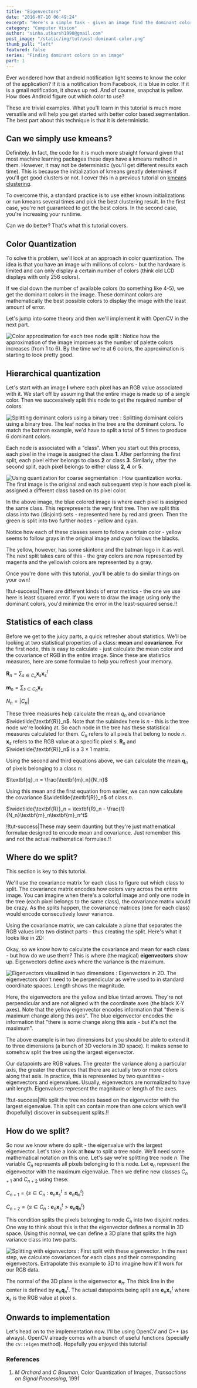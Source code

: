 ```yaml
---
title: "Eigenvectors"
date: "2016-07-10 06:49:24"
excerpt: "Here's a simple task - given an image find the dominant colors in the image. I'll walk you through a lesser known technique that does not use kmeans."
category: "Computer Vision"
author: "sinha.utkarsh1990@gmail.com"
post_image: "/static/img/tut/post-dominant-color.png"
thumb_pull: "left"
featured: false
series: "Finding dominant colors in an image"
part: 1
---
```


Ever wondered how that android notification light seems to know the color of the application? If it is a notification from Facebook, it is blue in color. If it is a gmail notification, it shows up red. And of course, snapchat is yellow. How does Android figure out which color to use?

These are trivial examples. What you'll learn in this tutorial is much more versatile and will help you get started with better color based segmentation. The best part about this technique is that it is deterministic.

## Can we simply use kmeans?
Definitely. In fact, the code for it is much more straight forward given that most machine learning packages these days have a kmeans method in them. However, it may not be deterministic (you'll get different results each time). This is because the initialization of kmeans greatly determines if you'll get good clusters or not. I cover this in a previous tutorial on [kmeans clustering](/tutorials/kmeans-clustering/).

To overcome this, a standard practice is to use either known initializations or run kmeans several times and pick the best clustering result. In the first case, you're not guaranteed to get the best colors. In the second case, you're increasing your runtime.

Can we do better? That's what this tutorial covers.

## Color Quantization
To solve this problem, we'll look at an approach in color quantization. The idea is that you have an image with millions of colors - but the hardware is limited and can only display a certain number of colors (think old LCD displays with only 256 colors).

If we dial down the number of available colors (to something like 4-5), we get the dominant colors in the image. These dominant colors are mathematically the best possible colors to display the image with the least amount of error.

Let's jump into some theory and then we'll implement it with OpenCV in the next part.


![Color approximation for each tree node split](/static/img/tut/dominant-color-quantization-approx.png)
: Notice how the approximation of the image improves as the number of palette colors increases (from 1 to 6). By the time we're at 6 colors, the approximation is starting to look pretty good.

## Hierarchical quantization
Let's start with an image $\textbf{I}$ where each pixel has an RGB value associated with it. We start off by assuming that the entire image is made up of a single color. Then we successively split this node to get the required number of colors.

![Splitting dominant colors using a binary tree](/static/img/tut/dominant-color-quantization.png)
: Splitting dominant colors using a binary tree. The leaf nodes in the tree are the dominant colors. To match the batman example, we'd have to split a total of 5 times to produce 6 dominant colors.

Each node is associated with a "class". When you start out this process, each pixel in the image is assigned the class **1**. After performing the first split, each pixel either belongs to class **2** or class **3**. Similarly, after the second split, each pixel belongs to either class **2**, **4** or **5**.

![Using quantization for coarse segmentation](/static/img/tut/dominant-color-segmentation.png)
: How quantization works. The first image is the original and each subsequent step is how each pixel is assigned a different class based on its pixel color.

In the above image, the blue colored image is where each pixel is assigned the same class. This reprepresents the very first tree. Then we split this class into two (disjoint) sets - represented here by red and green. Then the green is split into two further nodes - yellow and cyan.

Notice how each of these classes seem to follow a certain color - yellow seems to follow grays in the original image and cyan follows the blacks.

The yellow, however, has some skintone and the batman logo in it as well. The next split takes care of this - the gray colors are now represented by magenta and the yellowish colors are represented by a gray.

Once you're done with this tutorial, you'll be able to do similar things on your own!


!!tut-success|There are different kinds of error metrics - the one we use here is least squared error. If you were to draw the image using only the dominant colors, you'd minimize the error in the least-squared sense.!!


## Statistics of each class
Before we get to the juicy parts, a quick refresher about statistics. We'll be looking at two statistical properties of a class: __mean__ and __covariance__. For the first node, this is easy to calculate - just calculate the mean color and the covariance of RGB in the entire image. Since these are statistics measures, here are some formulae to help you refresh your memory.

$\textbf{R}_n = \sum_{s \in C_n} \textbf{x}_s\textbf{x}_s^{t}$

$\textbf{m}_n = \sum_{s \in C_n} \textbf{x}_s$

$N_n = |C_n|$

These three measures help calculate the mean $q_n$ and covariance $\widetilde{\textbf{R}}_n$. Note that the subindex here is $n$ - this is the tree node we're looking at. So each node in the tree has these statistical measures calculated for them. $C_n$ refers to all pixels that belong to node $n$. $\textbf{x}_s$ refers to the RGB value at a specific pixel $s$. $\textbf{R}_n$ and $\widetilde{\textbf{R}}_n$ is a $3\times 1$ matrix.

Using the second and third equations above, we can calculate the mean $\textbf{q}_n$ of pixels belonging to a class $n$:

$\textbf{q}_n = \frac{\textbf{m}_n}{N_n}$

Using this mean and the first equation from earlier, we can now calculate the covariance $\widetilde{\textbf{R}}_n$ of class $n$.

$\widetilde{\textbf{R}}_n = \textbf{R}_n - \frac{1}{N_n}\textbf{m}_n\textbf{m}_n^t$

!!tut-success|These may seem daunting but they're just mathematical formulae designed to encode mean and covariance. Just remember this and not the actual mathematical formulae.!!

## Where do we split?
This section is key to this tutorial.

We'll use the covariance matrix for each class to figure out which class to split. The covariance matrix encodes how colors vary across the entire image. You can imagine when there's a colorful image and only one node in the tree (each pixel belongs to the same class), the covariance matrix would be crazy. As the splits happen, the covariance matrices (one for each class) would encode consecutively lower variance.

Using the covariance matrix, we can calculate a plane that separates the RGB values into two distinct parts - thus creating the split. Here's what it looks like in 2D:

Okay, so we know how to calculate the covariance and mean for each class - but how do we use them? This is where (the magical) **eigenvectors** show up. Eigenvectors define axes where the variance is the maximum.

![Eigenvectors visualized in two dimensions](/static/img/tut/eigenvectors.png)
: Eigenvectors in 2D. The eigenvectors don't need to be perpendicular as we're used to in standard coordinate spaces. Length shows the magnitude.

Here, the eigenvectors are the yellow and blue tinted arrows. They're not perpendicular and are not aligned with the coordinate axes (the black X-Y axes). Note that the yellow eigenvector encodes information that "there is maximum change along this axis". The blue eigenvector encodes the information that "there is some change along this axis - but it's not the maximum".

The above example is in two dimensions but you should be able to extend it to three dimensions (a bunch of 3D vectors in 3D space). It makes sense to somehow split the tree using the largest eigenvector.

Our datapoints are RGB values. The greater the variance along a particular axis, the greater the chances that there are actually two or more colors along that axis. In practice, this is represented by two quantities - eigenvectors and eigenvalues. Usually, eigenvectors are normalized to have unit length. Eigenvalues represent the magnitude or length of the axes.

!!tut-success|We split the tree nodes based on the eigenvector with the largest eigenvalue. This split can contain more than one colors which we'll (hopefully) discover in subsequent splits.!!

## How do we split?
So now we know where do split - the eigenvalue with the largest eigenvector. Let's take a look at **how** to split a tree node. We'll need some mathematical notation on this one. Let's say we're splitting tree node $n$. The variable $C_n$ represents all pixels belonging to this node. Let $\textbf{e}_n$ represent the eigenvector with the maximum eigenvalue. Then we define new classes $C_{n+1}$ and $C_{n+2}$ using these:

$C_{n+1} = \{ s \in C_n : \textbf{e}_n\textbf{x}_s^{t} \le \textbf{e}_n\textbf{q}_n^t\}$

$C_{n+2} = \{ s \in C_n : \textbf{e}_n\textbf{x}_s^{t} > \textbf{e}_n\textbf{q}_n^t\}$

This condition splits the pixels belonging to node $C_n$ into two disjoint nodes. One way to think about this is that the eigenvector defines a normal in 3D space. Using this normal, we can define a 3D plane that splits the high variance class into two parts.

![Splitting with eigenvectors](/static/img/tut/eigenvector-split.png)
: First split with these eigenvector. In the next step, we calculate covariances for each class and their corresponding eigenvectors. Extrapolate this example to 3D to imagine how it'll work for our RGB data.

The normal of the 3D plane is the eigenvector $\textbf{e}_n$. The thick line in the center is defined by $\textbf{e}_n\textbf{q}_n^t$. The actual datapoints being split are $\textbf{e}_n\textbf{x}_s^t$ where $\textbf{x}_s$ is the RGB value at pixel $s$.

## Onwards to implementation
Let's head on to the implementation now. I'll be using OpenCV and C++ (as always). OpenCV already comes with a bunch of useful functions (specially the `cv::eigen` method). Hopefully you enjoyed this tutorial!

### References
1. _M Orchard_ and _C Bouman_, Color Quantization of Images, _Transactions on Signal Processing_, 1991
